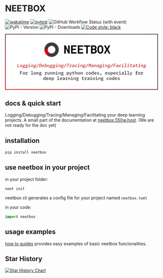 # NEETBOX

[![wakatime](https://wakatime.com/badge/user/b93a26b6-8ea1-44ef-99ed-bcb6e2c732f1/project/8f99904d-dbb1-49e4-814d-8d18bf1e6d1c.svg)](https://wakatime.com/badge/user/b93a26b6-8ea1-44ef-99ed-bcb6e2c732f1/project/8f99904d-dbb1-49e4-814d-8d18bf1e6d1c) [![pytest](https://github.com/visualDust/neetbox/actions/workflows/poetry-pytest.yml/badge.svg)](https://github.com/visualDust/neetbox/actions/workflows/poetry-pytest.yml) ![GitHub Workflow Status (with event)](https://img.shields.io/github/actions/workflow/status/visualdust/neetbox/build-and-publish-pypi.yml) ![PyPI - Version](https://img.shields.io/pypi/v/neetbox)
 ![PyPI - Downloads](https://img.shields.io/pypi/dw/neetbox) [![Code style: black](https://img.shields.io/badge/code%20style-black-000000.svg)](https://github.com/psf/black)


![](./doc/static/img/readme.png)

## docs & quick start

Logging/Debugging/Tracing/Managing/Facilitating your deep learning projects. A small part of the documentation at [neetbox.550w.host](https://neetbox.550w.host). (We are not ready for the doc yet)

## installation

```bash
pip install neetbox
```

## use neetbox in your project

in your project folder:
```
neet init
```
neetbox cli generates a config file for your project named `neetbox.toml`

in your code:
```python
import neetbox
```

## usage examples

[how to guides](todo) provides easy examples of basic neetbox funcionalities.

## Star History

[![Star History Chart](https://api.star-history.com/svg?repos=visualDust/neetbox&type=Date)](https://star-history.com/#visualDust/neetbox&Date)
